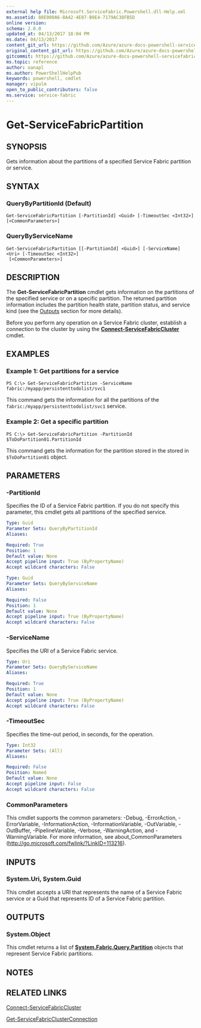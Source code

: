 ```yaml
---
external help file: Microsoft.ServiceFabric.Powershell.dll-Help.xml
ms.assetid: 88E000A6-8A42-4E87-B9E4-7179AC38FB5D
online version:
schema: 2.0.0
updated_at: 04/13/2017 18:04 PM
ms.date: 04/13/2017
content_git_url: https://github.com/Azure/azure-docs-powershell-servicefabric/blob/master/Service-Fabric-cmdlets/ServiceFabric/vlatest/Get-ServiceFabricPartition.md
original_content_git_url: https://github.com/Azure/azure-docs-powershell-servicefabric/blob/master/Service-Fabric-cmdlets/ServiceFabric/vlatest/Get-ServiceFabricPartition.md
gitcommit: https://github.com/Azure/azure-docs-powershell-servicefabric/blob/e4666c66ecad8bb641483d243bfac15b26f72282
ms.topic: reference
author: oanapl
ms.author: PowerShellHelpPub
keywords: powershell, cmdlet
manager: vipulm
open_to_public_contributors: false
ms.service: service-fabric
---
```


# Get-ServiceFabricPartition

## SYNOPSIS
Gets information about the partitions of a specified Service Fabric partition or service.

## SYNTAX

### QueryByPartitionId (Default)
```
Get-ServiceFabricPartition [-PartitionId] <Guid> [-TimeoutSec <Int32>] [<CommonParameters>]
```

### QueryByServiceName
```
Get-ServiceFabricPartition [[-PartitionId] <Guid>] [-ServiceName] <Uri> [-TimeoutSec <Int32>]
 [<CommonParameters>]
```

## DESCRIPTION
The **Get-ServiceFabricPartition** cmdlet gets information on the partitions of the specified service or on a specific partition. The returned partition information includes the partition health state, partition status, and service kind (see the [Outputs](#outputs) section for more details).

Before you perform any operation on a Service Fabric cluster, establish a connection to the cluster by using the **[Connect-ServiceFabricCluster](./Connect-ServiceFabricCluster.md)** cmdlet.

## EXAMPLES

### Example 1: Get partitions for a service
```
PS C:\> Get-ServiceFabricPartition -ServiceName fabric:/myapp/persistenttodolist/svc1
```

This command gets the information for all the partitions of the `fabric:/myapp/persistenttodolist/svc1` service.

### Example 2: Get a specific partition
```
PS C:\> Get-ServiceFabricPartition -PartitionId $ToDoPartition01.PartitionId
```

This command gets the information for the partition stored in the stored in `$ToDoPartition01` object.

## PARAMETERS

### -PartitionId
Specifies the ID of a Service Fabric partition.
If you do not specify this parameter, this cmdlet gets all partitions of the specified service.

```yaml
Type: Guid
Parameter Sets: QueryByPartitionId
Aliases: 

Required: True
Position: 1
Default value: None
Accept pipeline input: True (ByPropertyName)
Accept wildcard characters: False
```

```yaml
Type: Guid
Parameter Sets: QueryByServiceName
Aliases: 

Required: False
Position: 1
Default value: None
Accept pipeline input: True (ByPropertyName)
Accept wildcard characters: False
```

### -ServiceName
Specifies the URI of a Service Fabric service.

```yaml
Type: Uri
Parameter Sets: QueryByServiceName
Aliases: 

Required: True
Position: 1
Default value: None
Accept pipeline input: True (ByPropertyName)
Accept wildcard characters: False
```

### -TimeoutSec
Specifies the time-out period, in seconds, for the operation.

```yaml
Type: Int32
Parameter Sets: (All)
Aliases: 

Required: False
Position: Named
Default value: None
Accept pipeline input: False
Accept wildcard characters: False
```

### CommonParameters
This cmdlet supports the common parameters: -Debug, -ErrorAction, -ErrorVariable, -InformationAction, -InformationVariable, -OutVariable, -OutBuffer, -PipelineVariable, -Verbose, -WarningAction, and -WarningVariable. For more information, see about_CommonParameters (http://go.microsoft.com/fwlink/?LinkID=113216).

## INPUTS

### System.Uri, System.Guid
This cmdlet accepts a URI that represents the name of a Service Fabric service or a Guid that represents ID of a Service Fabric partition.

## OUTPUTS

### System.Object
This cmdlet returns a list of **[System.Fabric.Query.Partition](https://docs.microsoft.com/dotnet/api/system.fabric.query.partition)** objects that represent Service Fabric partitions.

## NOTES

## RELATED LINKS

[Connect-ServiceFabricCluster](./Connect-ServiceFabricCluster.md)

[Get-ServiceFabricClusterConnection](./Get-ServiceFabricClusterConnection.md)

